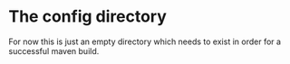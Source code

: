 # The config directory

For now this is just an empty directory which needs to exist in order for a successful maven build.